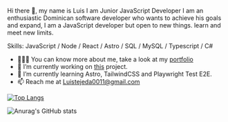 Hi there 👋, my name is Luis
I am Junior JavaScript Developer
I am an enthusiastic Dominican software developer who wants to achieve his goals and expand, I am a JavaScript developer but open to new things. learn and meet new limits.

Skills: JavaScript / Node / React / Astro / SQL / MySQL / Typescript / C#
- 👨🏻‍💻 You can know more about me, take a look at my [portfolio](https://luisrincon.netlify.app/)
- 🔭 I’m currently working on [this](https://github.com/SDLuis/Portfolio) project.
- 🌱 I’m currently learning Astro, TailwindCSS and Playwright Test E2E.
- 📫 Reach me at Luistejeda0011@gmail.com

[![Top Langs](https://github-readme-stats.vercel.app/api/top-langs/?username=SDLuis&langs_count=8)](https://github.com/anuraghazra/github-readme-stats)

 ![Anurag's GitHub stats](https://github-readme-stats.vercel.app/api?username=SDLuis&show_icons=true&theme=dark)


<!---
SDLuis/SDLuis is a ✨ special ✨ repository because its `README.md` (this file) appears on your GitHub profile.
You can click the Preview link to take a look at your changes.
--->
